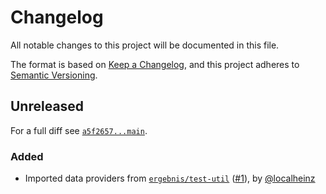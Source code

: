 # Changelog

All notable changes to this project will be documented in this file.

The format is based on [Keep a Changelog](https://keepachangelog.com/en/1.0.0/), and this project adheres to [Semantic Versioning](https://semver.org/spec/v2.0.0.html).

## Unreleased

For a full diff see [`a5f2657...main`][a5f2657...main].

### Added

* Imported data providers from [`ergebnis/test-util`](https://github.com/ergebnis/test-util) ([#1]), by [@localheinz]

[a5f2657...main]: https://github.com/ergebnis/data-provider/compare/a5f2657...main

[#1]: https://github.com/ergebnis/data-provider/pull/1

[@localheinz]: https://github.com/localheinz
